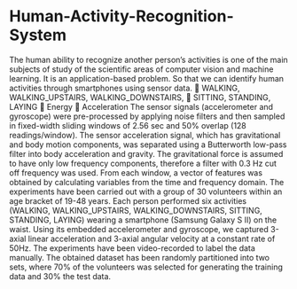 # Human-Activity-Recognition-System
The human ability to recognize another person’s activities is one of the main subjects of study of the scientific areas of computer vision and machine learning. It is an application-based problem.
So that we can identify human activities through smartphones using sensor data.
	   WALKING, WALKING_UPSTAIRS, WALKING_DOWNSTAIRS,
	 SITTING, STANDING, LAYING
	Energy
	Acceleration
The sensor signals (accelerometer and gyroscope) were pre-processed by applying noise filters and then sampled in fixed-width sliding windows of 2.56 sec and 50% overlap (128 readings/window). The sensor acceleration signal, which has gravitational and body motion components, was separated using a Butterworth low-pass filter into body acceleration and gravity. The gravitational force is assumed to have only low frequency components, therefore a filter with 0.3 Hz cut off frequency was used. From each window, a vector of features was obtained by calculating variables from the time and frequency domain.
The experiments have been carried out with a group of 30 volunteers within an age bracket of 19-48 years. Each person performed six activities (WALKING, WALKING_UPSTAIRS, WALKING_DOWNSTAIRS, SITTING, STANDING, LAYING) wearing a smartphone (Samsung Galaxy S II) on the waist. Using its embedded accelerometer and gyroscope, we captured 3-axial linear acceleration and 3-axial angular velocity at a constant rate of 50Hz. The experiments have been video-recorded to label the data manually. The obtained dataset has been randomly partitioned into two sets, where 70% of the volunteers was selected for generating the training data and 30% the test data.

